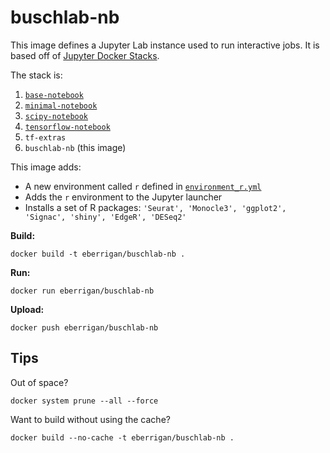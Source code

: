 # buschlab-nb

This image defines a Jupyter Lab instance used to run interactive jobs. It is based off of [Jupyter Docker Stacks](https://github.com/jupyter/docker-stacks).

The stack is:

1. [`base-notebook`](https://github.com/jupyter/docker-stacks/tree/main/base-notebook)
2. [`minimal-notebook`](https://github.com/jupyter/docker-stacks/tree/main/minimal-notebook)
3. [`scipy-notebook`](https://github.com/jupyter/docker-stacks/tree/main/scipy-notebook)
4. [`tensorflow-notebook`](https://github.com/jupyter/docker-stacks/tree/main/tensorflow-notebook)
5. `tf-extras`
6. `buschlab-nb` (this image)

This image adds:

- A new environment called `r` defined in [`environment_r.yml`](environment_r.yml)
- Adds the `r` environment to the Jupyter launcher
- Installs a set of R packages: `'Seurat', 'Monocle3', 'ggplot2', 'Signac', 'shiny', 'EdgeR', 'DESeq2'`


**Build:**
```
docker build -t eberrigan/buschlab-nb .
```

**Run:**
```
docker run eberrigan/buschlab-nb
```

**Upload:**
```
docker push eberrigan/buschlab-nb
```

## Tips
Out of space?
```
docker system prune --all --force
```
Want to build without using the cache?
```
docker build --no-cache -t eberrigan/buschlab-nb .
```